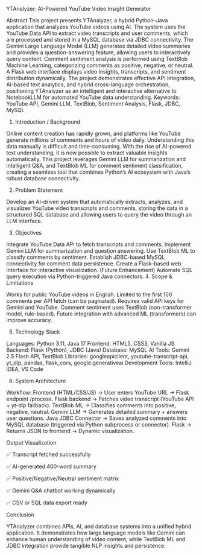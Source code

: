 YTAnalyzer: AI-Powered YouTube Video Insight Generator


Abstract
This project presents YTAnalyzer, a hybrid Python–Java application that analyzes YouTube videos using AI. The system uses the YouTube Data API to extract video transcripts and user comments, which are processed and stored in a MySQL database via JDBC connectivity. The Gemini Large Language Model (LLM) generates detailed video summaries and provides a question-answering feature, allowing users to interactively query content. Comment sentiment analysis is performed using TextBlob Machine Learning, categorizing comments as positive, negative, or neutral. A Flask web interface displays video insights, transcripts, and sentiment distribution dynamically. The project demonstrates effective API integration, AI-based text analytics, and hybrid cross-language orchestration, positioning YTAnalyzer as an intelligent and interactive alternative to NotebookLLM for automated YouTube data understanding.
Keywords:
YouTube API, Gemini LLM, TextBlob, Sentiment Analysis, Flask, JDBC, MySQL

1. Introduction / Background

Online content creation has rapidly grown, and platforms like YouTube generate millions of comments and hours of video daily. Understanding this data manually is difficult and time-consuming. With the rise of AI-powered text understanding, it is now possible to extract valuable insights automatically. This project leverages Gemini LLM for summarization and intelligent Q&A, and TextBlob ML for comment sentiment classification, creating a seamless tool that combines Python’s AI ecosystem with Java’s robust database connectivity.

2. Problem Statement

Develop an AI-driven system that automatically extracts, analyzes, and visualizes YouTube video transcripts and comments, storing the data in a structured SQL database and allowing users to query the video through an LLM interface.

3. Objectives

Integrate YouTube Data API to fetch transcripts and comments.
Implement Gemini LLM for summarization and question answering.
Use TextBlob ML to classify comments by sentiment.
Establish JDBC-based MySQL connectivity for comment data persistence.
Create a Flask-based web interface for interactive visualization.
(Future Enhancement) Automate SQL query execution via Python-triggered Java connectors.
4. Scope & Limitations

Works for public YouTube videos in English.
Limited to the first 100 comments per API fetch (can be paginated).
Requires valid API keys for Gemini and YouTube.
Comment sentiment uses TextBlob (non-transformer model, rule-based).
Future integration with advanced ML (transformers) can improve accuracy.

5. Technology Stack

Languages: Python 3.11, Java 17
Frontend: HTML5, CSS3, Vanilla JS
Backend: Flask (Python), JDBC (Java)
Database: MySQL
AI Tools: Gemini 2.5 Flash API, TextBlob
Libraries: googleapiclient, youtube-transcript-api, yt_dlp, pandas, flask_cors, google.generativeai
Development Tools: IntelliJ IDEA, VS Code

6. System Architecture

Workflow:
Frontend (HTML/CSS/JS) → User enters YouTube URL → Flask endpoint /process.
Flask backend → Fetches video transcript (YouTube API + yt-dlp fallback).
TextBlob ML → Classifies comments into positive, negative, neutral.
Gemini LLM → Generates detailed summary + answers user questions.
Java JDBC Connector → Saves analyzed comments into MySQL database (triggered via Python subprocess or connector).
Flask → Returns JSON to frontend → Dynamic visualization.

Output Visualization

✅ Transcript fetched successfully

✅ AI-generated 400-word summary

✅ Positive/Negative/Neutral sentiment matrix

✅ Gemini Q&A chatbot working dynamically

✅ CSV or SQL data export ready

Conclusion

YTAnalyzer combines APIs, AI, and database systems into a unified hybrid application. It demonstrates how large language models like Gemini can enhance human understanding of video content, while TextBlob ML and JDBC integration provide tangible NLP insights and persistence.
